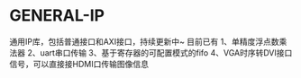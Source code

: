# GENERAL-IP
通用IP库，包括普通接口和AXI接口，持续更新中~ 目前已有
  1、单精度浮点数乘法器
  2、uart串口传输
  3、基于寄存器的可配置模式的fifo
  4、VGA时序转DVI接口信号，可以直接接HDMI口传输图像信息

